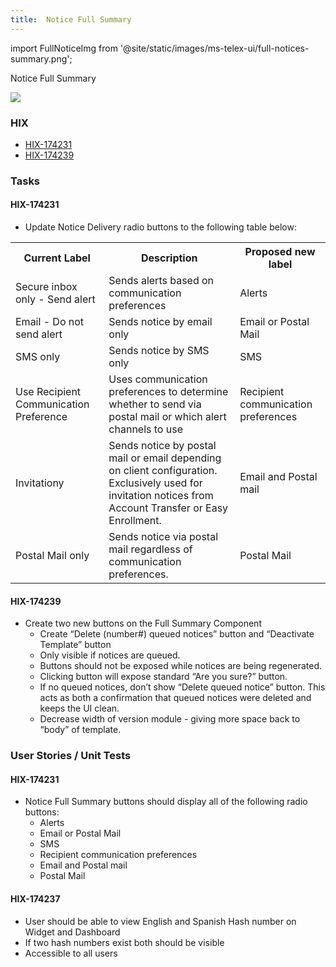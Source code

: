 ```yaml
---
title:  Notice Full Summary
---
```


import FullNoticeImg from '@site/static/images/ms-telex-ui/full-notices-summary.png';

Notice Full Summary

<img src={FullNoticeImg} />

### HIX
- [HIX-174231](../HIX/HIX-174231)
- [HIX-174239](../HIX/HIX-174239)

### Tasks

#### HIX-174231
- Update Notice Delivery radio buttons to the following table below:

<table>
  <tr>
    <th>Current Label</th>
    <th>Description</th>
    <th>Proposed new label</th>
  </tr>
  <tr>
    <td>Secure inbox only - Send alert</td>
    <td>Sends alerts based on communication preferences</td>
	<td>Alerts</td>
  </tr>
  <tr>
    <td>Email - Do not send alert</td>
    <td>Sends notice by email only</td>
	<td>Email or Postal Mail</td>
  </tr>
  <tr>
    <td>SMS only</td>
    <td>Sends notice by SMS only</td>
	<td>SMS</td>
  </tr>
  <tr>
    <td>Use Recipient Communication Preference</td>
    <td>Uses communication preferences to determine whether to send via postal mail or which alert channels to use</td>
	<td>Recipient communication preferences</td>
  </tr>
  <tr>
    <td>Invitationy</td>
    <td>Sends notice by postal mail or email depending on client configuration. Exclusively used for invitation notices from Account Transfer or Easy Enrollment.</td>
	<td>Email and Postal mail</td>
  </tr>
  <tr>
    <td>Postal Mail only</td>
    <td>Sends notice via postal mail regardless of communication preferences.</td>
	<td>Postal Mail</td>
  </tr>
</table>


#### HIX-174239
- Create two new buttons on the Full Summary Component
	- Create “Delete (number#) queued notices” button and “Deactivate Template” button
	- Only visible if notices are queued. 
	- Buttons should not be exposed while notices are being regenerated. 
	- Clicking button will expose standard “Are you sure?” button. 
	- If no queued notices, don’t show “Delete queued notice” button.  This acts as both a confirmation that queued notices were deleted and keeps the UI clean. 
	- Decrease width of version module - giving more space back to “body” of template.


### User Stories / Unit Tests

#### HIX-174231
- Notice Full Summary buttons should display all of the following radio buttons:
	- Alerts
	- Email or Postal Mail
	- SMS
	- Recipient communication preferences
	- Email and Postal mail
	- Postal Mail

#### HIX-174237
- User should be able to view English and Spanish Hash number on Widget and Dashboard
- If two hash numbers exist both should be visible
- Accessible to all users

